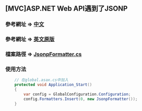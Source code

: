 ## [MVC]ASP.NET Web API遇到了JSONP

### 參考網址 => [中文](https://dotblogs.com.tw/rainmaker/2012/09/12/74729)

### 參考網址 => [英文原版](https://weblog.west-wind.com/posts/2012/Apr/02/Creating-a-JSONP-Formatter-for-ASPNET-Web-API)

### 檔案路徑 => [JsonpFormatter.cs](http://172.22.36.2:8080/back_end/codesample/blob/master/JsonpFormatter.cs)

### **使用方法**
```csharp
    // 在global.asax.cs中加入
    protected void Application_Start()
    {
        var config = GlobalConfiguration.Configuration;
        config.Formatters.Insert(0, new JsonpFormatter());
    }

```



